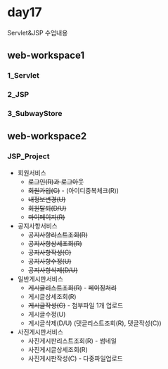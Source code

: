 # day17
Servlet&amp;JSP 수업내용
## web-workspace1
### 1_Servlet
### 2_JSP
### 3_SubwayStore
## web-workspace2
### JSP_Project
* 회원서비스
   + ~~로그인(R)과 로그아웃~~
   + ~~회원가입(C)~~ - (아이디중복체크(R))
   + ~~내정보변경(U)~~
   + ~~회원탈퇴(D/U)~~
   + ~~마이페이지(R)~~
* 공지사항서비스
  + ~~공지사항리스트조회(R)~~
  + ~~공지사항상세조회(R)~~
  + ~~공지사항작성(C)~~
  + ~~공지사항수정(U)~~
  + ~~공지사항삭제(D/U)~~
* 일반게시판서비스
  + ~~게시글리스트조회(R)~~ - ~~페이징처리~~
  + 게시글상세조회(R)
  + ~~게시글작성(C)~~ - 첨부파일 1개 업로드
  + 게시글수정(U)
  + 게시글삭제(D/U) (댓글리스트조회(R), 댓글작성(C))
* 사진게시판서비스
  + 사진게시판리스트조회(R) - 썸네일
  + 사진게시글상세조회(R)
  + 사진게시판작성(C) - 다중파일업로드
  

   
